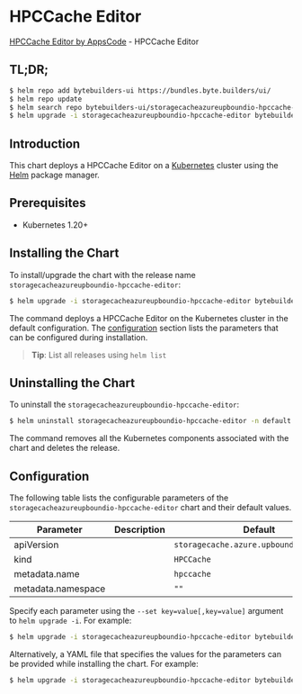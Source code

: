# HPCCache Editor

[HPCCache Editor by AppsCode](https://byte.builders) - HPCCache Editor

## TL;DR;

```bash
$ helm repo add bytebuilders-ui https://bundles.byte.builders/ui/
$ helm repo update
$ helm search repo bytebuilders-ui/storagecacheazureupboundio-hpccache-editor --version=v0.4.18
$ helm upgrade -i storagecacheazureupboundio-hpccache-editor bytebuilders-ui/storagecacheazureupboundio-hpccache-editor -n default --create-namespace --version=v0.4.18
```

## Introduction

This chart deploys a HPCCache Editor on a [Kubernetes](http://kubernetes.io) cluster using the [Helm](https://helm.sh) package manager.

## Prerequisites

- Kubernetes 1.20+

## Installing the Chart

To install/upgrade the chart with the release name `storagecacheazureupboundio-hpccache-editor`:

```bash
$ helm upgrade -i storagecacheazureupboundio-hpccache-editor bytebuilders-ui/storagecacheazureupboundio-hpccache-editor -n default --create-namespace --version=v0.4.18
```

The command deploys a HPCCache Editor on the Kubernetes cluster in the default configuration. The [configuration](#configuration) section lists the parameters that can be configured during installation.

> **Tip**: List all releases using `helm list`

## Uninstalling the Chart

To uninstall the `storagecacheazureupboundio-hpccache-editor`:

```bash
$ helm uninstall storagecacheazureupboundio-hpccache-editor -n default
```

The command removes all the Kubernetes components associated with the chart and deletes the release.

## Configuration

The following table lists the configurable parameters of the `storagecacheazureupboundio-hpccache-editor` chart and their default values.

|     Parameter      | Description |                      Default                       |
|--------------------|-------------|----------------------------------------------------|
| apiVersion         |             | <code>storagecache.azure.upbound.io/v1beta1</code> |
| kind               |             | <code>HPCCache</code>                              |
| metadata.name      |             | <code>hpccache</code>                              |
| metadata.namespace |             | <code>""</code>                                    |


Specify each parameter using the `--set key=value[,key=value]` argument to `helm upgrade -i`. For example:

```bash
$ helm upgrade -i storagecacheazureupboundio-hpccache-editor bytebuilders-ui/storagecacheazureupboundio-hpccache-editor -n default --create-namespace --version=v0.4.18 --set apiVersion=storagecache.azure.upbound.io/v1beta1
```

Alternatively, a YAML file that specifies the values for the parameters can be provided while
installing the chart. For example:

```bash
$ helm upgrade -i storagecacheazureupboundio-hpccache-editor bytebuilders-ui/storagecacheazureupboundio-hpccache-editor -n default --create-namespace --version=v0.4.18 --values values.yaml
```
